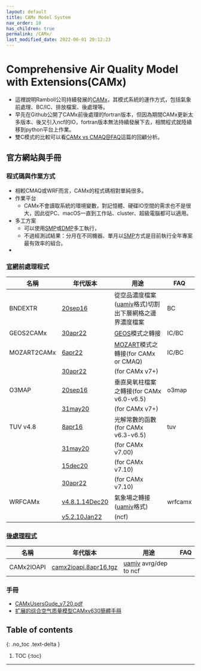 ```yaml
---
layout: default
title: CAMx Model System
nav_order: 10
has_children: true
permalink: /CAMx/
last_modified_date: 2022-06-01 20:12:23
---
```


# Comprehensive Air Quality Model with Extensions(CAMx)

- 這裡說明Ramboll公司持續發展的[CAMx](https://www.camx.com/about/)，其模式系統的運作方式，包括氣象前處理、BC/IC、排放檔案、後處理等。
- 早先在Github公開了CAMx前後處理的fortran版本，但因為期間CAMx更新太多版本、後又引入ncf的IO，fortran版本無法持續發展下去，相關程式就陸續移到python平台上作業。
- 雙C模式的比較可以看[CAMx vs CMAQ@FAQ](https://sinotec2.github.io/Focus-on-Air-Quality/PaperReview/Models/CAMx_vs_CMAQ/)這篇的回顧分析。

## 官方網站與手冊
### 程式碼與作業方式
- 相較CMAQ或WRF而言，CAMx的程式碼相對單純很多。
- 作業平台
  - CAMx不會讀取系統的環境變數，對記憶體、硬碟IO空間的需求也不是很大，因此從PC、macOS一直到工作站、cluster、超級電腦都可以適用。
- 多工方案
  - 可以使用[SMP](https://zh.wikipedia.org/wiki/对称多处理)或[DMP](https://en.wikipedia.org/wiki/Distributed_memory)多工執行，
  - 不過經測試結果：分月在不同機器、單月以[SMP]()方式是目前執行全年專案最有效率的組合。
- 

### [官網](https://www.camx.com/download/support-software/)前處理程式

|名稱|年代版本|用途|FAQ|
|-|-|-|-|
|BNDEXTR|[20sep16](https://camx-wp.azurewebsites.net/getmedia/bndextr.20sep16.tgz)|從空品濃度檔案([uamiv][uamiv]格式)切割出下層網格之邊界濃度檔案|BC|
|GEOS2CAMx|[30apr22](https://camx-wp.azurewebsites.net/getmedia/geos2camx.30apr22.tgz)|[GEOS]()模式之轉接|IC/BC|
|MOZART2CAMx |[6apr22](https://camx-wp.azurewebsites.net/getmedia/mozart2camx.6apr22.tgz)|[MOZART]()模式之轉接(for CAMx or CMAQ)|IC/BC|
||[30apr22](https://camx-wp.azurewebsites.net/getmedia/mozart2camx.30apr22.tgz)|(for CAMx v7+)||
|O3MAP|[20sep16](https://camx-wp.azurewebsites.net/getmedia/o3map.20sep16.tgz)|垂直臭氧柱檔案之轉接(for CAMx v6.0-v6.5)|o3map|
||[31may20](https://camx-wp.azurewebsites.net/getmedia/o3map.31may20.tgz)|(for CAMx v7+)||
|TUV v4.8|[8apr16](https://camx-wp.azurewebsites.net/getmedia/tuv4.8.camx6.30.8apr16.tgz)|光解常數的函數(for CAMx v6.3-v6.5)|tuv|
||[31may20](https://camx-wp.azurewebsites.net/getmedia/tuv4.8.camx7.00.31may20.tgz)|(for CAMx v7.00)||
||[15dec20](https://camx-wp.azurewebsites.net/getmedia/tuv4.8.camx7.10.15dec20.tgz)|(for CAMx v7.10)||
||[30apr22](https://camx-wp.azurewebsites.net/getmedia/tuv4.8.camx7.20.30apr22.tgz)|(for CAMx v7.10)||
|WRFCAMx|[v4.8.1.14Dec20](https://camx-wp.azurewebsites.net/getmedia/wrfcamx_v4.8.1.14Dec20.tgz)|氣象場之轉接([uamiv][uamiv]格式)|wrfcamx|
||[v5.2.10Jan22](https://camx-wp.azurewebsites.net/getmedia/wrfcamx_v5.2.10Jan22.tgz)|(ncf)||

### [後處理程式](https://www.camx.com/download/support-software/)

|名稱|年代版本|用途|FAQ|
|-|-|-|-|
|CAMx2IOAPI |[camx2ioapi.8apr16.tgz](https://camx-wp.azurewebsites.net/getmedia/camx2ioapi.8apr16_1.tgz)|[uamiv][uamiv] avrg/dep to ncf||

### 手冊
- [CAMxUsersGude_v7.20.pdf](http://camx-wp.azurewebsites.net/Files/CAMxUsersGuide_v7.20.pdf)
- [扩展的综合空气质量模型CAMxv630簡體手冊](http://www.camx-model.cn/docs/CAMx用户手册v630.pdf)

## Table of contents
{: .no_toc .text-delta }

1. TOC
{:toc}

---


[uamiv]: <https://github.com/sinotec2/camxruns/wiki/CAMx(UAM)的檔案格式> "CAMx所有二進制 I / O文件的格式，乃是遵循早期UAM(城市空氣流域模型EPA，1990年）建立的慣例。 該二進制文件包含4筆不隨時間改變的表頭記錄，其後則為時間序列的數據記錄。詳見CAMx(UAM)的檔案格式"
